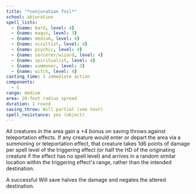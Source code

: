 ```yaml
---
title: "*conjuration foil*"
school: abjuration
spell_lists:
  - {name: bard, level: 4}
  - {name: magus, level: 3}
  - {name: medium, level: 4}
  - {name: occultist, level: 4}
  - {name: psychic, level: 4}
  - {name: sorcerer/wizard, level: 4}
  - {name: spiritualist, level: 4}
  - {name: summoner, level: 3}
  - {name: witch, level: 4}
casting_time: 1 immediate action
components:
  - S
range: medium
area: 20-foot radius spread
duration: 1 round
saving_throw: Will partial (see text)
spell_resistance: yes (object)
---
```


All creatures in the area gain a +4 bonus on saving throws against teleportation effects. If any creature would enter or depart the area via a summoning or teleportation effect, that creature takes 1d6 points of damage per spell level of the triggering effect (or half the HD of the originating creature if the effect has no spell level) and arrives in a random similar location within the triggering effect's range, rather than the intended destination.

A successful Will save halves the damage and negates the altered destination.

